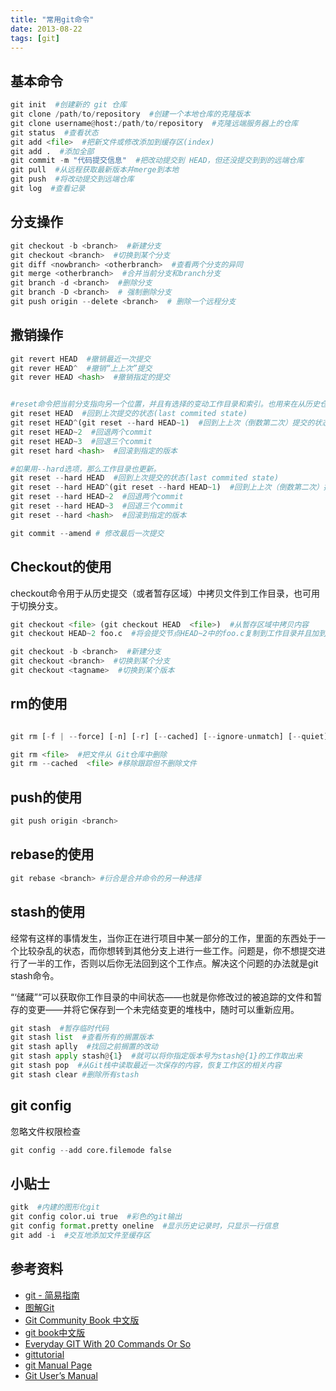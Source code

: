 ```yaml
---
title: "常用git命令"
date: 2013-08-22
tags: [git]
---
```



## 基本命令

``` python
git init  #创建新的 git 仓库
git clone /path/to/repository  #创建一个本地仓库的克隆版本
git clone username@host:/path/to/repository  #克隆远端服务器上的仓库
git status  #查看状态
git add <file>  #把新文件或修改添加到缓存区(index)
git add .  #添加全部
git commit -m "代码提交信息"  #把改动提交到 HEAD，但还没提交到到的远端仓库
git pull  #从远程获取最新版本并merge到本地
git push  #将改动提交到远端仓库
git log  #查看记录
```

<!-- more -->

## 分支操作

``` python
git checkout -b <branch>  #新建分支
git checkout <branch>  #切换到某个分支
git diff <nowbranch> <otherbranch>  #查看两个分支的异同
git merge <otherbranch>  #合并当前分支和branch分支
git branch -d <branch>  #删除分支
git branch -D <branch>  # 强制删除分支
git push origin --delete <branch>  # 删除一个远程分支
```

## 撒销操作

``` python
git revert HEAD  #撤销最近一次提交
git rever HEAD^  #撤销“上上次”提交
git rever HEAD <hash>  #撤销指定的提交


#reset命令把当前分支指向另一个位置，并且有选择的变动工作目录和索引。也用来在从历史仓库中复制文件到索引，而不动工作目录。
git reset HEAD  #回到上次提交的状态(last commited state)
git reset HEAD^(git reset --hard HEAD~1)  #回到上上次（倒数第二次）提交的状态
git reset HEAD~2  #回退两个commit
git reset HEAD~3  #回退三个commit
git reset hard <hash>  #回滚到指定的版本

#如果用--hard选项，那么工作目录也更新。
git reset --hard HEAD  #回到上次提交的状态(last commited state)
git reset --hard HEAD^(git reset --hard HEAD~1)  #回到上上次（倒数第二次）提交的状态
git reset --hard HEAD~2  #回退两个commit
git reset --hard HEAD~3  #回退三个commit
git reset --hard <hash>  #回滚到指定的版本

git commit --amend # 修改最后一次提交
```

## Checkout的使用

checkout命令用于从历史提交（或者暂存区域）中拷贝文件到工作目录，也可用于切换分支。

``` python
git checkout <file> (git checkout HEAD  <file>)  #从暂存区域中拷贝内容
git checkout HEAD~2 foo.c  #将会提交节点HEAD~2中的foo.c复制到工作目录并且加到暂存区域中。

git checkout -b <branch>  #新建分支
git checkout <branch>  #切换到某个分支
git checkout <tagname>  #切换到某个版本
```
## rm的使用

``` python

git rm [-f | --force] [-n] [-r] [--cached] [--ignore-unmatch] [--quiet] [--] <file>

git rm <file>  #把文件从 Git仓库中删除
git rm --cached  <file> #移除跟踪但不删除文件

```


## push的使用

``` python
git push origin <branch>


```
## rebase的使用


``` python
git rebase <branch> #衍合是合并命令的另一种选择
```
## stash的使用

经常有这样的事情发生，当你正在进行项目中某一部分的工作，里面的东西处于一个比较杂乱的状态，而你想转到其他分支上进行一些工作。问题是，你不想提交进行了一半的工作，否则以后你无法回到这个工作点。解决这个问题的办法就是git stash命令。

“‘储藏”“可以获取你工作目录的中间状态——也就是你修改过的被追踪的文件和暂存的变更——并将它保存到一个未完结变更的堆栈中，随时可以重新应用。

``` python
git stash  #暂存临时代码
git stash list  #查看所有的搁置版本
git stash aplly  #找回之前搁置的改动
git stash apply stash@{1}  #就可以将你指定版本号为stash@{1}的工作取出来
git stash pop  #从Git栈中读取最近一次保存的内容，恢复工作区的相关内容
git stash clear #删除所有stash
```


## git config

忽略文件权限检查

``` python
git config --add core.filemode false
```


## 小贴士

``` python
gitk  #内建的图形化git
git config color.ui true  #彩色的git输出
git config format.pretty oneline  #显示历史记录时，只显示一行信息
git add -i  #交互地添加文件至缓存区
```


## 参考资料

* [git - 简易指南](http://rogerdudler.github.io/git-guide/index.zh.html)
* [图解Git](http://marklodato.github.io/visual-git-guide/index-zh-cn.html)
* [Git Community Book 中文版](http://gitbook.liuhui998.com/index.html)
* [git book中文版](http://git-scm.com/book/zh)
* [Everyday GIT With 20 Commands Or So](https://www.kernel.org/pub/software/scm/git/docs/everyday.html)
* [gittutorial](https://www.kernel.org/pub/software/scm/git/docs/gittutorial.html)
* [git Manual Page](https://www.kernel.org/pub/software/scm/git/docs/)
* [Git User’s Manual](https://www.kernel.org/pub/software/scm/git/docs/user-manual.html)










